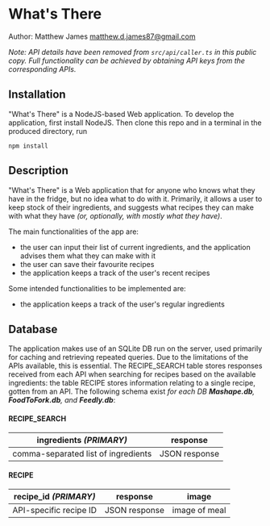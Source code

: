 # What's There

Author: Matthew James <matthew.d.james87@gmail.com>

*Note: API details have been removed from `src/api/caller.ts` in this public copy. Full functionality can be achieved by obtaining API keys from the corresponding APIs.*

## Installation

"What's There" is a NodeJS-based Web application. To develop the application, first install NodeJS. Then clone this repo and in a terminal in the produced directory, run
```
npm install
```

## Description

"What's There" is a Web application that for anyone who knows what they have in the fridge, but no idea what to do with it. Primarily, it allows a user to keep stock of their ingredients, and suggests what recipes they can make with what they have *(or, optionally, with mostly what they have)*.

The main functionalities of the app are:
* the user can input their list of current ingredients, and the application advises them what they can make with it
* the user can save their favourite recipes
* the application keeps a track of the user's recent recipes

Some intended functionalities to be implemented are:
* the application keeps a track of the user's regular ingredients

## Database

The application makes use of an SQLite DB run on the server, used primarily for caching and retrieving repeated queries. Due to the limitations of the APIs available, this is essential. The RECIPE_SEARCH table stores responses received from each API when searching for recipes based on the available ingredients: the table RECIPE stores information relating to a single recipe, gotten from an API. The following schema exist *for each DB **Mashape.db**, **FoodToFork.db**, and **Feedly.db***:

#### RECIPE_SEARCH

ingredients *(PRIMARY)* | response
----------- | --------
comma-separated list of ingredients | JSON response

#### RECIPE

recipe_id *(PRIMARY)* | response | image
--------- | ------------- | -----
API-specific recipe ID | JSON response | image of meal

